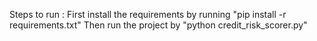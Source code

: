 Steps to run : 
First install the requirements by running "pip install -r requirements.txt"
Then run the project by "python credit_risk_scorer.py"
